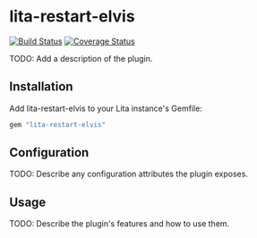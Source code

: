 # lita-restart-elvis

[![Build Status](https://travis-ci.org/dpritchett/lita-restart-elvis.png?branch=master)](https://travis-ci.org/dpritchett/lita-restart-elvis)
[![Coverage Status](https://coveralls.io/repos/dpritchett/lita-restart-elvis/badge.png)](https://coveralls.io/r/dpritchett/lita-restart-elvis)

TODO: Add a description of the plugin.

## Installation

Add lita-restart-elvis to your Lita instance's Gemfile:

``` ruby
gem "lita-restart-elvis"
```

## Configuration

TODO: Describe any configuration attributes the plugin exposes.

## Usage

TODO: Describe the plugin's features and how to use them.
